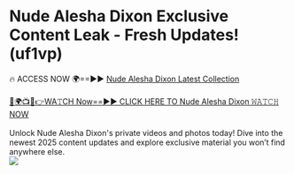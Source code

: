 # Nude Alesha Dixon Exclusive Content Leak - Fresh Updates! (uf1vp)

🔥 ACCESS NOW 🌍==►► <a href="https://tinyurl.com/2mz8nhtm" rel="nofollow">Nude Alesha Dixon Latest Collection</a>
<br><br>
[🔴🌍📺📱👉WA𝚃CH Now==►► CLICK HERE TO Nude Alesha Dixon 𝚆𝙰𝚃𝙲𝙷 NOW](https://tinyurl.com/2mz8nhtm)
<br><br>
Unlock Nude Alesha Dixon's private videos and photos today! Dive into the newest 2025 content updates and explore exclusive material you won’t find anywhere else.
<br>
<a href="https://tinyurl.com/2mz8nhtm" rel="nofollow" data-target="animated-image.originalLink"><img src="https://camo.githubusercontent.com/8a4f000d20f83aca3bf7ec5f350d767afa0574a8a352519fd8cfa583a6f93a33/68747470733a2f2f692e696d6775722e636f6d2f644a486b345a712e676966" data-canonical-src="https://i.imgur.com/dJHk4Zq.gif" style="max-width: 100%; display: inline-block;" data-target="animated-image.originalImage"></a>
<br>
